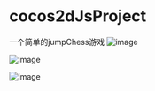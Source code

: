 # cocos2dJsProject
一个简单的jumpChess游戏
 ![image](https://github.com/chat1llon/cocos2dJsProject/blob/master/screenshoot/pic1.jpg)
 
 ![image](https://github.com/chat1llon/cocos2dJsProject/blob/master/screenshoot/pic2.jpg)
 
 ![image](https://github.com/chat1llon/cocos2dJsProject/blob/master/screenshoot/pic3.jpg)
